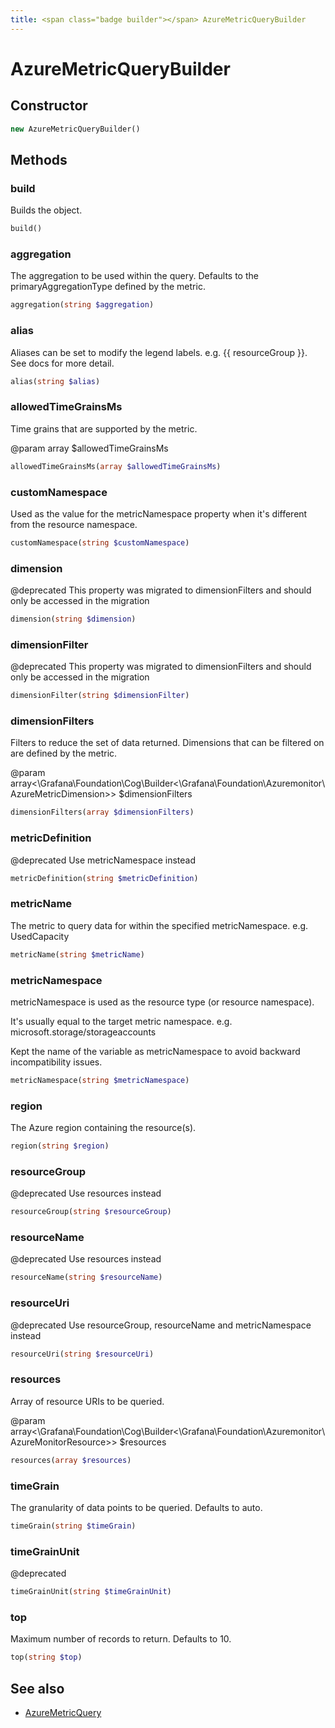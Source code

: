 ```yaml
---
title: <span class="badge builder"></span> AzureMetricQueryBuilder
---
```

# <span class="badge builder"></span> AzureMetricQueryBuilder

## Constructor

```php
new AzureMetricQueryBuilder()
```
## Methods

### <span class="badge object-method"></span> build

Builds the object.

```php
build()
```

### <span class="badge object-method"></span> aggregation

The aggregation to be used within the query. Defaults to the primaryAggregationType defined by the metric.

```php
aggregation(string $aggregation)
```

### <span class="badge object-method"></span> alias

Aliases can be set to modify the legend labels. e.g. {{ resourceGroup }}. See docs for more detail.

```php
alias(string $alias)
```

### <span class="badge object-method"></span> allowedTimeGrainsMs

Time grains that are supported by the metric.

@param array<int> $allowedTimeGrainsMs

```php
allowedTimeGrainsMs(array $allowedTimeGrainsMs)
```

### <span class="badge object-method"></span> customNamespace

Used as the value for the metricNamespace property when it's different from the resource namespace.

```php
customNamespace(string $customNamespace)
```

### <span class="badge object-method"></span> dimension

@deprecated This property was migrated to dimensionFilters and should only be accessed in the migration

```php
dimension(string $dimension)
```

### <span class="badge object-method"></span> dimensionFilter

@deprecated This property was migrated to dimensionFilters and should only be accessed in the migration

```php
dimensionFilter(string $dimensionFilter)
```

### <span class="badge object-method"></span> dimensionFilters

Filters to reduce the set of data returned. Dimensions that can be filtered on are defined by the metric.

@param array<\Grafana\Foundation\Cog\Builder<\Grafana\Foundation\Azuremonitor\AzureMetricDimension>> $dimensionFilters

```php
dimensionFilters(array $dimensionFilters)
```

### <span class="badge object-method"></span> metricDefinition

@deprecated Use metricNamespace instead

```php
metricDefinition(string $metricDefinition)
```

### <span class="badge object-method"></span> metricName

The metric to query data for within the specified metricNamespace. e.g. UsedCapacity

```php
metricName(string $metricName)
```

### <span class="badge object-method"></span> metricNamespace

metricNamespace is used as the resource type (or resource namespace).

It's usually equal to the target metric namespace. e.g. microsoft.storage/storageaccounts

Kept the name of the variable as metricNamespace to avoid backward incompatibility issues.

```php
metricNamespace(string $metricNamespace)
```

### <span class="badge object-method"></span> region

The Azure region containing the resource(s).

```php
region(string $region)
```

### <span class="badge object-method"></span> resourceGroup

@deprecated Use resources instead

```php
resourceGroup(string $resourceGroup)
```

### <span class="badge object-method"></span> resourceName

@deprecated Use resources instead

```php
resourceName(string $resourceName)
```

### <span class="badge object-method"></span> resourceUri

@deprecated Use resourceGroup, resourceName and metricNamespace instead

```php
resourceUri(string $resourceUri)
```

### <span class="badge object-method"></span> resources

Array of resource URIs to be queried.

@param array<\Grafana\Foundation\Cog\Builder<\Grafana\Foundation\Azuremonitor\AzureMonitorResource>> $resources

```php
resources(array $resources)
```

### <span class="badge object-method"></span> timeGrain

The granularity of data points to be queried. Defaults to auto.

```php
timeGrain(string $timeGrain)
```

### <span class="badge object-method"></span> timeGrainUnit

@deprecated

```php
timeGrainUnit(string $timeGrainUnit)
```

### <span class="badge object-method"></span> top

Maximum number of records to return. Defaults to 10.

```php
top(string $top)
```

## See also

 * <span class="badge object-type-class"></span> [AzureMetricQuery](./object-AzureMetricQuery.md)
